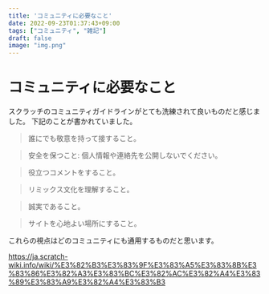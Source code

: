 ```yaml
---
title: 'コミュニティに必要なこと'
date: 2022-09-23T01:37:43+09:00
tags: ["コミュニティ", "雑記"]
draft: false
image: "img.png"
---
```

# コミュニティに必要なこと

スクラッチのコミュニティガイドラインがとても洗練されて良いものだと感じました。
下記のことが書かれていました。

> 誰にでも敬意を持って接すること。

> 安全を保つこと: 個人情報や連絡先を公開しないでください。

> 役立つコメントをすること。

> リミックス文化を理解すること。

> 誠実であること。

> サイトを心地よい場所にすること。

これらの視点はどのコミュニティにも通用するものだと思います。

https://ja.scratch-wiki.info/wiki/%E3%82%B3%E3%83%9F%E3%83%A5%E3%83%8B%E3%83%86%E3%82%A3%E3%83%BC%E3%82%AC%E3%82%A4%E3%83%89%E3%83%A9%E3%82%A4%E3%83%B3
